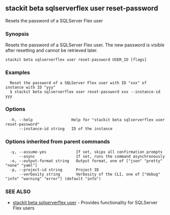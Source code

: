 ## stackit beta sqlserverflex user reset-password

Resets the password of a SQLServer Flex user

### Synopsis

Resets the password of a SQLServer Flex user.
The new password is visible after resetting and cannot be retrieved later.

```
stackit beta sqlserverflex user reset-password USER_ID [flags]
```

### Examples

```
  Reset the password of a SQLServer Flex user with ID "xxx" of instance with ID "yyy"
  $ stackit beta sqlserverflex user reset-password xxx --instance-id yyy
```

### Options

```
  -h, --help                 Help for "stackit beta sqlserverflex user reset-password"
      --instance-id string   ID of the instance
```

### Options inherited from parent commands

```
  -y, --assume-yes             If set, skips all confirmation prompts
      --async                  If set, runs the command asynchronously
  -o, --output-format string   Output format, one of ["json" "pretty" "none" "yaml"]
  -p, --project-id string      Project ID
      --verbosity string       Verbosity of the CLI, one of ["debug" "info" "warning" "error"] (default "info")
```

### SEE ALSO

* [stackit beta sqlserverflex user](./stackit_beta_sqlserverflex_user.md)	 - Provides functionality for SQLServer Flex users

